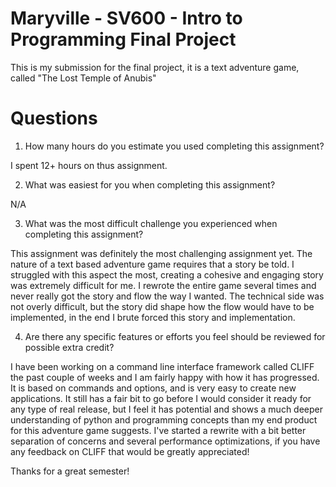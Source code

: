 # Maryville - SV600 - Intro to Programming Final Project

This is my submission for the final project, it is a text adventure game, called "The Lost Temple of Anubis"

# Questions

1. How many hours do you estimate you used completing this assignment?

I spent 12+ hours on thus assignment.

2. What was easiest for you when completing this assignment?

N/A

3. What was the most difficult challenge you experienced when completing this assignment?

This assignment was definitely the most challenging assignment yet. The nature of a text based adventure
game requires that a story be told. I struggled with this aspect the most, creating a cohesive and 
engaging story was extremely difficult for me. I rewrote the entire game several times and never really
got the story and flow the way I wanted. The technical side was not overly difficult, but the story 
did shape how the flow would have to be implemented, in the end I brute forced this story and implementation.

4. Are there any specific features or efforts you feel should be reviewed for possible extra credit?

I have been working on a command line interface framework called CLIFF the past couple of weeks and I am
fairly happy with how it has progressed. It is based on commands and options, and is very easy to create new applications.
It still has a fair bit to go before I would consider it ready for any type of real release, but I feel it 
has potential and shows a much deeper understanding of python and programming concepts than my end product for this adventure
game suggests. I've started a rewrite with a bit better separation of concerns and several performance optimizations, if you 
have any feedback on CLIFF that would be greatly appreciated!

Thanks for a great semester!